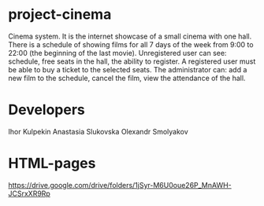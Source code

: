 # project-cinema

Cinema system. It is the internet showcase of a small cinema with one hall. There is a schedule of showing films for all 7 days of the week from 9:00 to 22:00 (the beginning of the last movie). Unregistered user can see: schedule, free seats in the hall, the ability to register. A registered user must be able to buy a ticket to the selected seats. The administrator can: add a new film to the schedule, cancel the film, view the attendance of the hall.



# Developers

Ihor Kulpekin
Anastasia Slukovska
Olexandr Smolyakov

# HTML-pages

https://drive.google.com/drive/folders/1jSyr-M6U0oue26P_MnAWH-JCSrxXR9Rp
